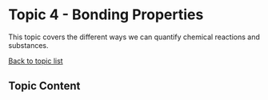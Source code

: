 # Topic 4 - Bonding Properties

This topic covers the different ways we can quantify chemical reactions and substances.

[Back to topic list](../)

## Topic Content

<!-- [Lesson 4.1 - States Of Matter](4.1-StatesOfMatter.md)   -->
